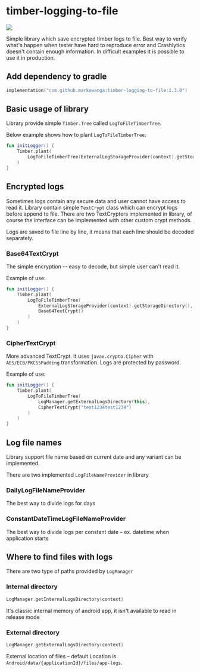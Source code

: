 # timber-logging-to-file

[![](https://jitpack.io/v/markowanga/timber-logging-to-file.svg)](https://jitpack.io/#markowanga/timber-logging-to-file)

Simple library which save encrypted timber logs to file. Best way to verify what's happen when
tester have hard to reproduce error and Crashlytics doesn't contain enough information.
In difficult examples it is possible to use it in production. 

## Add dependency to gradle

```kotlin
implementation("com.github.markowanga:timber-logging-to-file:1.3.0")
```

## Basic usage of library

Library provide simple `Timber.Tree` called `LogToFileTimberTree`.

Below example shows how to plant `LogToFileTimberTree`:

```kotlin
fun initLogger() {
    Timber.plant(
        LogToFileTimberTree(ExternalLogStorageProvider(context).getStorageDirectory())
    )
}
```

## Encrypted logs

Sometimes logs contain any secure data and user cannot have access to read it. Library contain
simple `TextCrypt` class which can encrypt logs before append to file. There are two TextCrypters
implemented in library, of course the interface can be implemented with other custom crypt methods.

Logs are saved to file line by line, it means that each line should be decoded separately.

### Base64TextCrypt

The simple encryption -- easy to decode, but simple user can't read it.

Example of use:

```kotlin
fun initLogger() {
    Timber.plant(
        LogToFileTimberTree(
            ExternalLogStorageProvider(context).getStorageDirectory(),
            Base64TextCrypt()
        )
    )
}
```

### CipherTextCrypt

More advanced TextCrypt. It uses `javax.crypto.Cipher` with `AES/ECB/PKCS5Padding` transformation.
Logs are protected by password.

Example of use:

```kotlin
fun initLogger() {
    Timber.plant(
        LogToFileTimberTree(
            LogManager.getExternalLogsDirectory(this),
            CipherTextCrypt("test1234test1234")
        )
    )
}
```

## Log file names

Library support file name based on current date and any variant can be implemented.

There are two implemented `LogFileNameProvider` in library

### DailyLogFileNameProvider

The best way to divide logs for days

### ConstantDateTimeLogFileNameProvider

The best way to divide logs per constant date – ex. datetime when application starts

## Where to find files with logs
There are two type of paths provided by `LogManager`

### Internal directory
```kotlin
LogManager.getInternalLogsDirectory(context)
```
It's classic internal memory of android app, it isn't available to read in release mode

### External directory
```kotlin
LogManager.getExternalLogsDirectory(context)
```
External location of files – default Location is `Android/data/{applicationId}/files/app-logs`.

